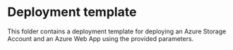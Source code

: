 # Deployment template

This folder contains a deployment template for deploying an Azure Storage Account and an Azure Web App using the provided parameters.
